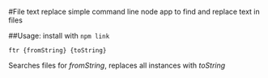 #File text replace
simple command line node app to find and replace text in files

##Usage:
install with `npm link`

`ftr {fromString} {toString}`

Searches files for *fromString*, replaces all instances with *toString*
